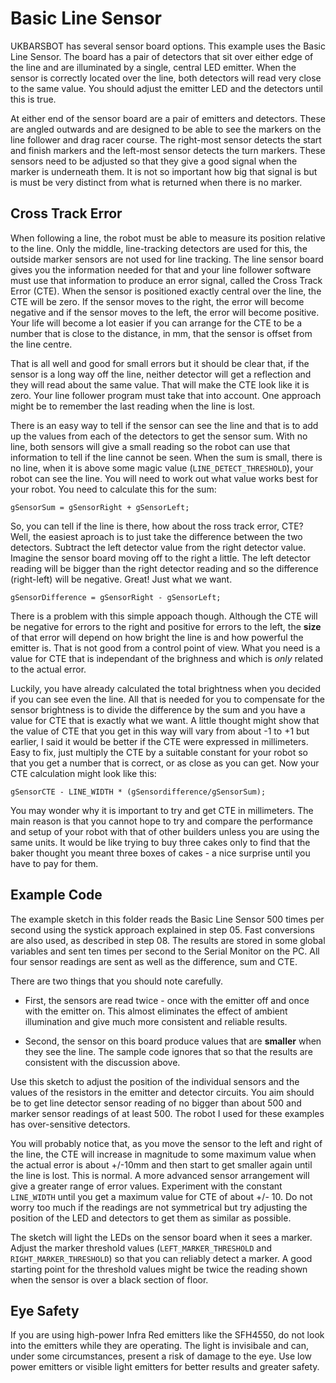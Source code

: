 # Basic Line Sensor

UKBARSBOT has several sensor board options. This example uses the Basic Line Sensor. The board has a pair of detectors that sit over either edge of the line and are illuminated by a single, central LED emitter. When the sensor is correctly located over the line, both detectors will read very close to the same value. You should adjust the emitter LED and the detectors until this is true.

At either end of the sensor board are a pair of emitters and detectors. These are angled outwards and are designed to be able to see the markers on the line follower and drag racer course. The right-most sensor detects the start and finish markers and the left-most sensor detects the turn markers. These sensors need to be adjusted so that they give a good signal when the marker is underneath them. It is not so important how big that signal is but is must be very distinct from what is returned when there is no marker.

## Cross Track Error

When following a line, the robot must be able to measure its position relative to the line. Only the middle, line-tracking detectors are used for this, the outside marker sensors are not used for line tracking. The line sensor board gives you the information needed for that and your line follower software must use that information to produce an error signal, called the Cross Track Error (CTE). When the sensor is positioned exactly central over the line, the CTE will be zero. If the sensor moves to the right, the error will become negative and if the sensor moves to the left, the error will become positive. Your life will become a lot easier if you can arrange for the CTE to be a number that is close to the distance, in mm, that the sensor is offset from the line centre.

That is all well and good for small errors but it should be clear that, if the sensor is a long way off the line, neither detector will get a reflection and they will read about the same value. That will make the CTE look like it is zero. Your line follower program must take that into account. One approach might be to remember the last reading when the line is lost.

There is an easy way to tell if the sensor can see the line and that is to add up the values from each of the detectors to get the sensor sum. With no line, both sensors will give a small reading so the robot can use that information to tell if the line cannot be seen. When the sum is small, there is no line, when it is above some magic value (```LINE_DETECT_THRESHOLD```), your robot can see the line. You will need to work out what value works best for your robot. You need to calculate this for the sum:

    gSensorSum = gSensorRight + gSensorLeft;

So, you can tell if the line is there, how about the ross track error, CTE? Well, the easiest aproach is to just take the difference between the two detectors. Subtract the left detector value from the right detector value. Imagine the sensor board moving off to the right a little. The left detector reading will be bigger than the right detector reading and so the difference (right-left) will be negative. Great! Just what we want.

    gSensorDifference = gSensorRight - gSensorLeft;

There is a problem with this simple appoach though. Although the CTE will be negative for errors to the right and positive for errors to the left, the **size** of that error will depend on how bright the line is and how powerful the emitter is. That is not good from a control point of view. What you need is a value for CTE that is independant of the brighness and which is *only* related to the actual error.

Luckily, you have already calculated the total brightness when you decided if you can see even the line. All that is needed for you to compensate for the sensor brightness is to divide the difference by the sum and you have a value for CTE that is exactly what we want. A little thought might show that the value of CTE that you get in this way will vary from about  -1 to +1 but earlier, I said it would be better if the CTE were expressed in millimeters. Easy to fix, just multiply the CTE by a suitable constant for your robot so that you get a number that is correct, or as close as you can get. Now your CTE calculation might look like this:

    gSensorCTE - LINE_WIDTH * (gSensordifference/gSensorSum);

You may wonder why it is important to try and get CTE in millimeters. The main reason is that you cannot hope to try and compare the performance and setup of your robot with that of other builders unless you are using the same units. It would be like trying to buy three cakes only to find that the baker thought you meant three boxes of cakes - a nice surprise until you have to pay for them.

## Example Code

The example sketch in this folder reads the Basic Line Sensor 500 times per second using the systick approach explained in step 05. Fast conversions are also used, as described in step 08. The results are stored in some global variables and sent ten times per second to the Serial Monitor on the PC. All four sensor readings are sent as well as the difference, sum and CTE.

There are two things that you should note carefully.

* First, the sensors are read twice - once with the emitter off and once with the emitter on. This almost eliminates the effect of ambient illumination and give much more consistent and reliable results.

* Second, the sensor on this board produce values that are **smaller** when they see the line. The sample code ignores that so that the results are consistent with the discussion above.

Use this sketch to adjust the position of the individual sensors and the values of the resistors in the emitter and detector circuits. You aim should be to get line detector sensor reading of no bigger than about 500 and marker sensor readings of at least 500. The robot I used for these examples has over-sensitive detectors.

You will probably notice that, as you move the sensor to the left and right of the line, the CTE will increase in magnitude to some maximum value when the actual error is about +/-10mm and then start to get smaller again until the line is lost. This is normal. A more advanced sensor arrangement will give a greater range of error values. Experiment with the constant ```LINE_WIDTH``` until you get a maximum value for CTE of about +/- 10. Do not worry too much if the readings are not symmetrical but try adjusting the position of the LED and detectors to get them as similar as possible.

The sketch will light the LEDs on the sensor board when it sees a marker. Adjust the marker threshold values (```LEFT_MARKER_THRESHOLD``` and ```RIGHT_MARKER_THRESHOLD```) so that you can reliably detect a marker. A good starting point for the threshold values might be twice the reading shown when the sensor is over a black section of floor.

## Eye Safety

If you are using high-power Infra Red emitters like the SFH4550, do not look into the emitters while they are operating. The light is invisibale and can, under some circumstances, present a risk of damage to the eye. Use low power emitters or visible light emitters for better results and greater safety.
